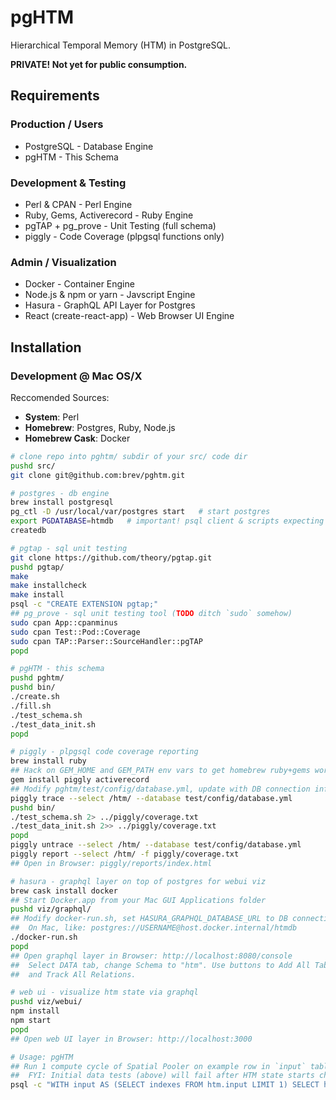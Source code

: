 # pgHTM

Hierarchical Temporal Memory (HTM) in PostgreSQL.

**PRIVATE! Not yet for public consumption.**


## Requirements

### Production / Users

* PostgreSQL - Database Engine
* pgHTM - This Schema

### Development & Testing

* Perl & CPAN - Perl Engine
* Ruby, Gems, Activerecord - Ruby Engine
* pgTAP + pg_prove - Unit Testing (full schema)
* piggly - Code Coverage (plpgsql functions only)

### Admin / Visualization

* Docker - Container Engine
* Node.js & npm or yarn - Javscript Engine
* Hasura - GraphQL API Layer for Postgres
* React (create-react-app) - Web Browser UI Engine


## Installation

### Development @ Mac OS/X

Reccomended Sources:
* **System**: Perl
* **Homebrew**: Postgres, Ruby, Node.js
* **Homebrew Cask**: Docker

```bash
# clone repo into pghtm/ subdir of your src/ code dir
pushd src/
git clone git@github.com:brev/pghtm.git

# postgres - db engine
brew install postgresql
pg_ctl -D /usr/local/var/postgres start   # start postgres
export PGDATABASE=htmdb   # important! psql client & scripts expecting this
createdb

# pgtap - sql unit testing
git clone https://github.com/theory/pgtap.git
pushd pgtap/
make
make installcheck
make install
psql -c "CREATE EXTENSION pgtap;"
## pg_prove - sql unit testing tool (TODO ditch `sudo` somehow)
sudo cpan App::cpanminus
sudo cpan Test::Pod::Coverage
sudo cpan TAP::Parser::SourceHandler::pgTAP
popd

# pgHTM - this schema
pushd pghtm/
pushd bin/
./create.sh
./fill.sh
./test_schema.sh
./test_data_init.sh
popd

# piggly - plpgsql code coverage reporting
brew install ruby
## Hack on GEM_HOME and GEM_PATH env vars to get homebrew ruby+gems working.
gem install piggly activerecord
## Modify pghtm/test/config/database.yml, update with DB connection info.
piggly trace --select /htm/ --database test/config/database.yml
pushd bin/
./test_schema.sh 2> ../piggly/coverage.txt
./test_data_init.sh 2>> ../piggly/coverage.txt
popd
piggly untrace --select /htm/ --database test/config/database.yml
piggly report --select /htm/ -f piggly/coverage.txt
## Open in Browser: piggly/reports/index.html

# hasura - graphql layer on top of postgres for webui viz
brew cask install docker
## Start Docker.app from your Mac GUI Applications folder
pushd viz/graphql/
## Modify docker-run.sh, set HASURA_GRAPHQL_DATABASE_URL to DB connection info.
##  On Mac, like: postgres://USERNAME@host.docker.internal/htmdb
./docker-run.sh
popd
## Open graphql layer in Browser: http://localhost:8080/console
##  Select DATA tab, change Schema to "htm". Use buttons to Add All Tables, 
##  and Track All Relations.

# web ui - visualize htm state via graphql
pushd viz/webui/
npm install
npm start
popd
## Open web UI layer in Browser: http://localhost:3000

# Usage: pgHTM
## Run 1 compute cycle of Spatial Pooler on example row in `input` table.
##  FYI: Initial data tests (above) will fail after HTM state starts changing.
psql -c "WITH input AS (SELECT indexes FROM htm.input LIMIT 1) SELECT htm.sp_compute(indexes) FROM input;"
```

